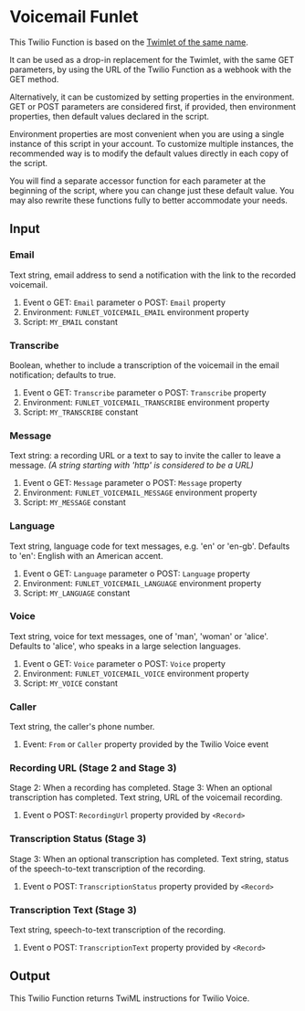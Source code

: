 # Voicemail Funlet

This Twilio Function is based on the [Twimlet of the same name][twimlet].

[twimlet]: https://www.twilio.com/labs/twimlets/voicemail

It can be used as a drop-in replacement for the Twimlet, with the
same GET parameters, by using the URL of the Twilio Function as
a webhook with the GET method.

Alternatively, it can be customized by setting properties in the
environment. GET or POST parameters are considered first, if provided,
then environment properties, then default values declared in the script.

Environment properties are most convenient when you are using a single
instance of this script in your account. To customize multiple instances,
the recommended way is to modify the default values directly in each copy
of the script.

You will find a separate accessor function for each parameter at the
beginning of the script, where you can change just these default value.
You may also rewrite these functions fully to better accommodate your needs.

## Input

### Email

Text string, email address to send a notification with the link
to the recorded voicemail.

1. Event
  o GET: `Email` parameter
  o POST: `Email` property
2. Environment: `FUNLET_VOICEMAIL_EMAIL` environment property
3. Script: `MY_EMAIL` constant

### Transcribe

Boolean, whether to include a transcription of the voicemail
in the email notification; defaults to true.

1. Event
  o GET: `Transcribe` parameter
  o POST: `Transcribe` property
2. Environment: `FUNLET_VOICEMAIL_TRANSCRIBE` environment property
3. Script: `MY_TRANSCRIBE` constant

### Message

Text string: a recording URL or a text to say to invite the caller
to leave a message.
*(A string starting with 'http' is considered to be a URL)*

1. Event
  o GET: `Message` parameter
  o POST: `Message` property
2. Environment: `FUNLET_VOICEMAIL_MESSAGE` environment property
3. Script: `MY_MESSAGE` constant

### Language

Text string, language code for text messages, e.g. 'en' or 'en-gb'.
Defaults to 'en': English with an American accent.

1. Event
  o GET: `Language` parameter
  o POST: `Language` property
2. Environment: `FUNLET_VOICEMAIL_LANGUAGE` environment property
3. Script: `MY_LANGUAGE` constant

### Voice

Text string, voice for text messages, one of 'man', 'woman' or 'alice'.
Defaults to 'alice', who speaks in a large selection languages.

1. Event
  o GET: `Voice` parameter
  o POST: `Voice` property
2. Environment: `FUNLET_VOICEMAIL_VOICE` environment property
3. Script: `MY_VOICE` constant

### Caller

Text string, the caller's phone number.

1. Event: `From` or `Caller` property provided by the Twilio Voice event

### Recording URL (Stage 2 and Stage 3)

Stage 2: When a recording has completed.
Stage 3: When an optional transcription has completed.
Text string, URL of the voicemail recording.

1. Event
  o POST: `RecordingUrl` property provided by `<Record>`

### Transcription Status (Stage 3)

Stage 3: When an optional transcription has completed.
Text string, status of the speech-to-text transcription of the recording.

1. Event
  o POST: `TranscriptionStatus` property provided by `<Record>`

### Transcription Text (Stage 3)

Text string, speech-to-text transcription of the recording.

1. Event
  o POST: `TranscriptionText` property provided by `<Record>`

## Output

This Twilio Function returns TwiML instructions for Twilio Voice.
